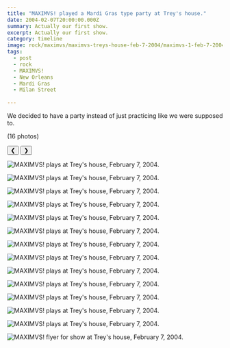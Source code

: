 ```yaml
---
title: "MAXIMVS! played a Mardi Gras type party at Trey's house."
date: 2004-02-07T20:00:00.000Z
summary: Actually our first show.
excerpt: Actually our first show.
category: timeline
image: rock/maximvs/maximvs-treys-house-feb-7-2004/maximvs-1-feb-7-2004.jpg
tags:
  - post 
  - rock
  - MAXIMVS!
  - New Orleans
  - Mardi Gras
  - Milan Street
  
---
```


We decided to have a party instead of just practicing like we were supposed to.


(16 photos)

<div id="viewport">
    <button id="buttonPrevious">&#10094;</button>
    <button id="buttonNext">&#10095;</button>

![MAXIMVS! plays at Trey's house, February 7, 2004.](/static/img/rock/maximvs/maximvs-treys-house-feb-7-2004/maximvs-1-feb-7-2004.jpg "MAXIMVS! plays at Trey's house, February 7, 2004.")

![MAXIMVS! plays at Trey's house, February 7, 2004.](/static/img/rock/maximvs/maximvs-treys-house-feb-7-2004/maximvs-2-feb-7-2004.jpg "MAXIMVS! plays at Trey's house, February 7, 2004.")

![MAXIMVS! plays at Trey's house, February 7, 2004.](/static/img/rock/maximvs/maximvs-treys-house-feb-7-2004/maximvs-3-feb-7-2004.jpg "MAXIMVS! plays at Trey's house, February 7, 2004.")

![MAXIMVS! plays at Trey's house, February 7, 2004.](/static/img/rock/maximvs/maximvs-treys-house-feb-7-2004/maximvs-4-feb-7-2004.jpg "MAXIMVS! plays at Trey's house, February 7, 2004.")

![MAXIMVS! plays at Trey's house, February 7, 2004.](/static/img/rock/maximvs/maximvs-treys-house-feb-7-2004/maximvs-5-feb-7-2004.jpg "MAXIMVS! plays at Trey's house, February 7, 2004.")

![MAXIMVS! plays at Trey's house, February 7, 2004.](/static/img/rock/maximvs/maximvs-treys-house-feb-7-2004/maximvs-6-feb-7-2004.jpg "MAXIMVS! plays at Trey's house, February 7, 2004.")

![MAXIMVS! plays at Trey's house, February 7, 2004.](/static/img/rock/maximvs/maximvs-treys-house-feb-7-2004/maximvs-jp1-feb-7-2004.jpg "MAXIMVS! plays at Trey's house, February 7, 2004.")

![MAXIMVS! plays at Trey's house, February 7, 2004.](/static/img/rock/maximvs/maximvs-treys-house-feb-7-2004/maximvs-jp2-feb-7-2004.jpg "MAXIMVS! plays at Trey's house, February 7, 2004.")

![MAXIMVS! plays at Trey's house, February 7, 2004.](/static/img/rock/maximvs/maximvs-treys-house-feb-7-2004/maximvs-jp3-feb-7-2004.jpg "MAXIMVS! plays at Trey's house, February 7, 2004.")

![MAXIMVS! plays at Trey's house, February 7, 2004.](/static/img/rock/maximvs/maximvs-treys-house-feb-7-2004/maximvs-jp4-feb-7-2004.jpg "MAXIMVS! plays at Trey's house, February 7, 2004.")

![MAXIMVS! plays at Trey's house, February 7, 2004.](/static/img/rock/maximvs/maximvs-treys-house-feb-7-2004/maximvs-jp5-feb-7-2004.jpg "MAXIMVS! plays at Trey's house, February 7, 2004.")

![MAXIMVS! plays at Trey's house, February 7, 2004.](/static/img/rock/maximvs/maximvs-treys-house-feb-7-2004/maximvs-jp6-feb-7-2004.jpg "MAXIMVS! plays at Trey's house, February 7, 2004.")

![MAXIMVS! plays at Trey's house, February 7, 2004.](/static/img/rock/maximvs/maximvs-treys-house-feb-7-2004/maximvs-jp7-feb-7-2004.jpg "MAXIMVS! plays at Trey's house, February 7, 2004.")

![MAXIMVS! flyer for show at Trey's house, February 7, 2004.](/static/img/rock/maximvs/maximvs-treys-house-feb-7-2004/maximvs-jp8-feb-7-2004.jpg "MAXIMVS! plays at Trey's house, February 7, 2004.")

</div>
<div id="caption"></div>